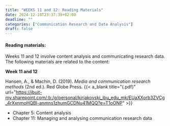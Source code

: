 ```yaml
---
title: "WEEKS 11 and 12: Reading Materials"
date: 2024-12-10T23:37:39+02:00
deadline: ""
categories: ["Communication Research and Data Analysis"]
draft: false
---
```


#### Reading materials:

Weeks 11 and 12 involve content analysis and communicating research data. The following materials are related to the content:

**Week 11 and 12**

Hansen, A., & Machin, D. (2019). *Media and communication research methods* (2nd ed.). Red Globe Press. {{< a_blank title="(.pdf)" url="https://ibuit-my.sharepoint.com/:b:/g/personal/kirjakovski_ibu_edu_mk/EUaXXorb3ZVCg_4rXxnmoHQBI-anmns1zhumGCDNu41MQQ?e=T1oONP" >}}

* Chapter 5: Content analysis
* Chapter 11: Managing and analysing communication research data